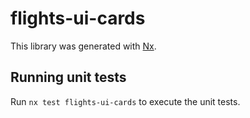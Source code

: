 # flights-ui-cards

This library was generated with [Nx](https://nx.dev).

## Running unit tests

Run `nx test flights-ui-cards` to execute the unit tests.
